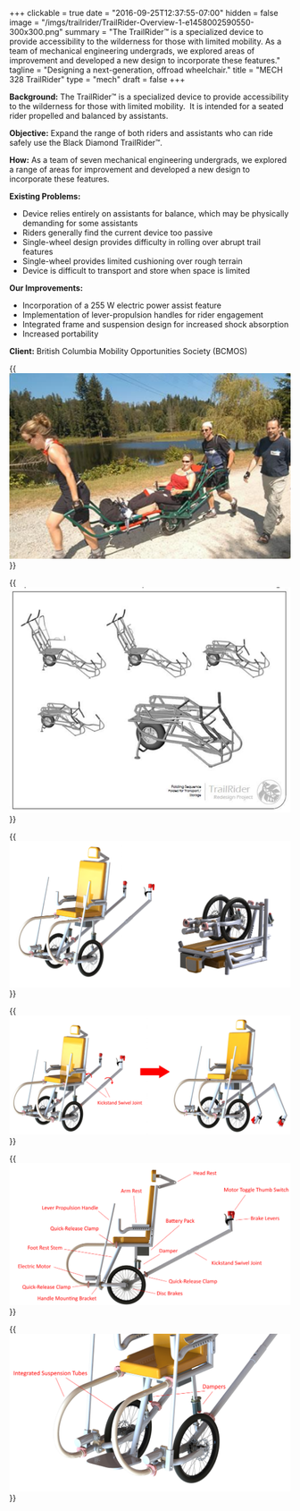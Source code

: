 +++
clickable = true
date = "2016-09-25T12:37:55-07:00"
hidden = false
image = "/imgs/trailrider/TrailRider-Overview-1-e1458002590550-300x300.png"
summary = "The TrailRider™ is a specialized device to provide accessibility to the wilderness for those with limited mobility. As a team of mechanical engineering undergrads, we explored areas of improvement and developed a new design to incorporate these features."
tagline = "Designing a next-generation, offroad wheelchair."
title = "MECH 328 TrailRider"
type = "mech"
draft = false
+++

__Background:__ The TrailRider™ is a specialized device to provide accessibility to the wilderness for those with limited mobility.  It is intended for a seated rider propelled and balanced by assistants.

__Objective:__ Expand the range of both riders and assistants who can ride safely use the Black Diamond TrailRider™.

__How:__ As a team of seven mechanical engineering undergrads, we explored a range of areas for improvement and developed a new design to incorporate these features.

__Existing Problems:__

<ul style="text-align: left;">
	<li>Device relies entirely on assistants for balance, which may be physically demanding for some assistants</li>
	<li>Riders generally find the current device too passive</li>
	<li>Single-wheel design provides difficulty in rolling over abrupt trail features</li>
	<li>Single-wheel provides limited cushioning over rough terrain</li>
	<li>Device is difficult to transport and store when space is limited</li>
</ul>

__Our Improvements:__

<ul>
	<li style="text-align: left;">Incorporation of a 255 W electric power assist feature</li>
	<li style="text-align: left;">Implementation of lever-propulsion handles for rider engagement</li>
	<li style="text-align: left;">Integrated frame and suspension design for increased shock absorption</li>
	<li style="text-align: left;">Increased portability</li>
</ul>

__Client:__ British Columbia Mobility Opportunities Society (BCMOS)

{{<img caption="Original TrailRider in use. (Image courtesy of BCMOS)"
src="/imgs/trailrider/Original-TR-in-use.png">}}

{{<img caption="How the original TrailRider folds for transportation."
src="/imgs/trailrider/Original-TR-CAD.png">}}

{{<img caption="Our TrailRider in the folded configuration, 56% smaller than the current design."
src="/imgs/trailrider/TrailRider-Overview.png">}}

{{<img caption="Diagram showing the how the kickstand is integrated with the assistant's push handles."
src="/imgs/trailrider/Kickstand-diagram.png">}}

{{<img caption="Overview of our redesigned TrailRider."
src="/imgs/trailrider/Side-view_annotated-large.png">}}

{{<img caption="Close up of the integrated frame and suspension system."
src="/imgs/trailrider/Suspension_annotated-large.png">}}